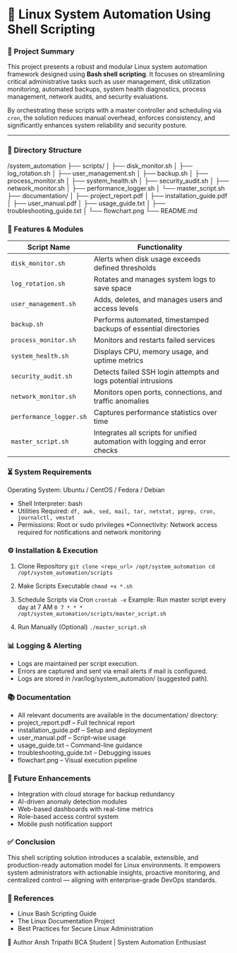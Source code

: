 # 🚀 Linux System Automation Using Shell Scripting

### 🧩 Project Summary

This project presents a robust and modular Linux system automation framework designed using **Bash shell scripting**. It focuses on streamlining critical administrative tasks such as user management, disk utilization monitoring, automated backups, system health diagnostics, process management, network audits, and security evaluations.

By orchestrating these scripts with a master controller and scheduling via `cron`, the solution reduces manual overhead, enforces consistency, and significantly enhances system reliability and security posture.

---

### 📁 Directory Structure
/system_automation
├── scripts/
│   ├── disk_monitor.sh
│   ├── log_rotation.sh
│   ├── user_management.sh
│   ├── backup.sh
│   ├── process_monitor.sh
│   ├── system_health.sh
│   ├── security_audit.sh
│   ├── network_monitor.sh
│   ├── performance_logger.sh
│   └── master_script.sh
├── documentation/
│   ├── project_report.pdf
│   ├── installation_guide.pdf
│   ├── user_manual.pdf
│   ├── usage_guide.txt
│   ├── troubleshooting_guide.txt
│   └── flowchart.png
└── README.md

### 🔧 Features & Modules

| Script Name             | Functionality                                                               |
| ----------------------- | --------------------------------------------------------------------------- |
| `disk_monitor.sh`       | Alerts when disk usage exceeds defined thresholds                           |
| `log_rotation.sh`       | Rotates and manages system logs to save space                               |
| `user_management.sh`    | Adds, deletes, and manages users and access levels                          |
| `backup.sh`             | Performs automated, timestamped backups of essential directories            |
| `process_monitor.sh`    | Monitors and restarts failed services                                       |
| `system_health.sh`      | Displays CPU, memory usage, and uptime metrics                              |
| `security_audit.sh`     | Detects failed SSH login attempts and logs potential intrusions             |
| `network_monitor.sh`    | Monitors open ports, connections, and traffic anomalies                     |
| `performance_logger.sh` | Captures performance statistics over time                                   |
| `master_script.sh`      | Integrates all scripts for unified automation with logging and error checks |

### ⏳ System Requirements
Operating System: Ubuntu / CentOS / Fedora / Debian
* Shell Interpreter: bash
* Utilities Required:
`df, awk, sed, mail, tar, netstat, pgrep, cron, journalctl, vmstat`
* Permissions: Root or sudo privileges
*Connectivity: Network access required for notifications and network monitoring

### ⚙️ Installation & Execution
1. Clone Repository
`git clone <repo_url> /opt/system_automation
cd /opt/system_automation/scripts`

2. Make Scripts Executable
`chmod +x *.sh`

3. Schedule Scripts via Cron
`crontab -e`
Example: Run master script every day at 7 AM
`0 7 * * * /opt/system_automation/scripts/master_script.sh`

4. Run Manually (Optional)
`./master_script.sh`


### 📊 Logging & Alerting
* Logs are maintained per script execution.
* Errors are captured and sent via email alerts if mail is configured.
* Logs are stored in /var/log/system_automation/ (suggested path).

### 📚 Documentation
* All relevant documents are available in the documentation/ directory:
* project_report.pdf – Full technical report
* installation_guide.pdf – Setup and deployment
* user_manual.pdf – Script-wise usage
* usage_guide.txt – Command-line guidance
* troubleshooting_guide.txt – Debugging issues
* flowchart.png – Visual execution pipeline

### 🚀 Future Enhancements
* Integration with cloud storage for backup redundancy
* AI-driven anomaly detection modules
* Web-based dashboards with real-time metrics
* Role-based access control system
* Mobile push notification support

### ✅ Conclusion
This shell scripting solution introduces a scalable, extensible, and production-ready automation model for Linux environments. It empowers system administrators with actionable insights, proactive monitoring, and centralized control — aligning with enterprise-grade DevOps standards.

### 📖 References
* Linux Bash Scripting Guide
* The Linux Documentation Project
* Best Practices for Secure Linux Administration


👤 Author Ansh Tripathi BCA Student | System Automation Enthusiast
